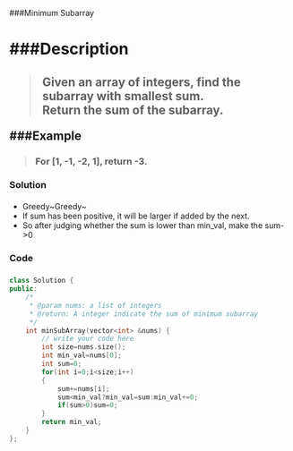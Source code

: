 ###Minimum Subarray<h1>
###Description<h2>

> Given an array of integers, find the subarray with smallest sum.  
> Return the sum of the subarray.  

###Example<h3>
> For [1, -1, -2, 1], return -3.
### Solution<h4>
- Greedy\~Greedy\~
- If sum has been positive, it will be larger if added by the next.
- So after judging whether the sum is lower than min_val, make the sum->0
### Code<h5>
```C++
class Solution {
public:
    /*
     * @param nums: a list of integers
     * @return: A integer indicate the sum of minimum subarray
     */
    int minSubArray(vector<int> &nums) {
        // write your code here
        int size=nums.size();
        int min_val=nums[0];
        int sum=0;
        for(int i=0;i<size;i++)
        {
            sum+=nums[i];
            sum<min_val?min_val=sum:min_val+=0;
            if(sum>0)sum=0;
        }
        return min_val;
    }
};
```
